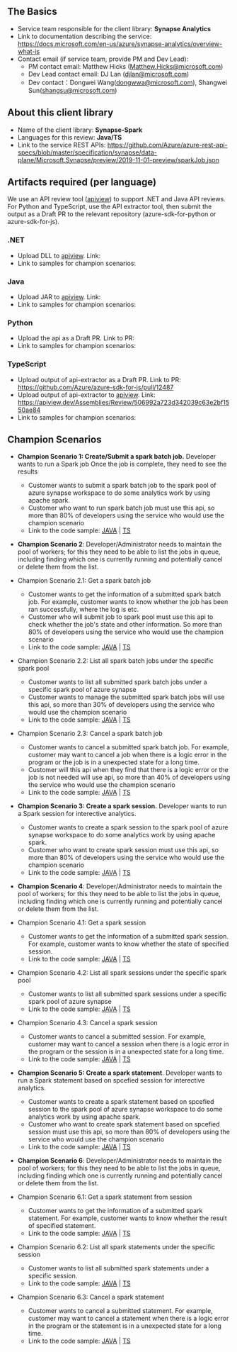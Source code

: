 ## The Basics

* Service team responsible for the client library: **Synapse Analytics**
* Link to documentation describing the service: https://docs.microsoft.com/en-us/azure/synapse-analytics/overview-what-is
* Contact email (if service team, provide PM and Dev Lead):
    - PM contact email: Matthew Hicks (Matthew.Hicks@microsoft.com)
    - Dev Lead contact email: DJ Lan (djlan@microsoft.com)
    - Dev contact：Dongwei Wang(dongwwa@microsoft.com), Shangwei Sun(shangsu@microsoft.com)

## About this client library

* Name of the client library: **Synapse-Spark**
* Languages for this review: **Java/TS**
* Link to the service REST APIs: https://github.com/Azure/azure-rest-api-specs/blob/master/specification/synapse/data-plane/Microsoft.Synapse/preview/2019-11-01-preview/sparkJob.json

## Artifacts required (per language)

We use an API review tool ([apiview](https://apiview.azurewebsites.net)) to support .NET and Java API reviews.  For Python and TypeScript, use the API extractor tool, then submit the output as a Draft PR to the relevant repository (azure-sdk-for-python or azure-sdk-for-js).

### .NET

* Upload DLL to [apiview](https://apiview.azurewebsites.net).  Link:
* Link to samples for champion scenarios:

### Java

* Upload JAR to [apiview](https://apiview.azurewebsites.net).  Link:
* Link to samples for champion scenarios:

### Python

* Upload the api as a Draft PR.  Link to PR:
* Link to samples for champion scenarios:

### TypeScript

* Upload output of api-extractor as a Draft PR.  Link to PR: https://github.com/Azure/azure-sdk-for-js/pull/12487
* Upload output of api-extractor to [apiview](https://apiview.azurewebsites.net). Link: https://apiview.dev/Assemblies/Review/506992a723d342039c63e2bf1550ae84
* Link to samples for champion scenarios:

## Champion Scenarios


* **Champion Scenario 1:  Create/Submit a spark batch job.** Developer wants to run a Spark job Once the job is complete, they need to see the results
  * Customer wants to submit a spark batch job to the spark pool of azure synapse workspace to do some analytics work by using apache spark.
  * Customer who want to run spark batch job must use this api, so more than 80% of developers using the service who would use the champion scenario
  * Link to the code sample: [JAVA]() | [TS](./samples/Typescript/sample.md#scenario-1-spark-bacth-job-creation)

* **Champion Scenario 2**: Developer/Administrator needs to maintain the pool of workers; for this they need to be able to list the jobs in queue, including finding which one is currently running and potentially cancel or delete them from the list. 
* Champion Scenario 2.1: Get a spark batch job
  * Customer wants to get the information of a submitted spark batch job. For example, customer wants to know whether the job has been ran successfully, where the log is etc.
  * Customer who will submit job to spark pool must use this api to check whether the job's state and other information. So more than 80% of developers using the service who would use the champion scenario
  * Link to the code sample: [JAVA]() | [TS](./samples/Typescript/sample.md#scenario-2-spark-bacth-job-get-list-cancel)

* Champion Scenario 2.2: List all spark batch jobs under the specific spark pool
  * Customer wants to list all submitted spark batch jobs under a specific spark pool of azure synapse
  * Customer wants to manage the submitted spark batch jobs will use this api, so more than 30% of developers using the service who would use the champion scenario
  * Link to the code sample: [JAVA]() | [TS](./samples/Typescript/sample.md#scenario-2-spark-bacth-job-get-list-cancel)
* Champion Scenario 2.3:  Cancel a spark batch job
  * Customer wants to cancel a submitted spark batch job. For example, customer may want to cancel a job when there is a logic error in the program or the job is in a unexpected state for a long time.
  * Customer will this api when they find that there is a logic error or the job is not needed will use api, so more than 40% of developers using the service who would use the champion scenario
  * Link to the code sample: [JAVA]() | [TS](./samples/Typescript/sample.md#scenario-2-spark-bacth-job-get-list-cancel)

* **Champion Scenario 3:  Create a spark session.** Developer wants to run a Spark session for interective analytics.
  * Customer wants to create a spark session to the spark pool of azure synapse workspace to do some analytics work by using apache spark.
  * Customer who want to create spark session must use this api, so more than 80% of developers using the service who would use the champion scenario
  * Link to the code sample: [JAVA]() | [TS](./samples/Typescript/sample.md#scenario-3-spark-session-creation)

* **Champion Scenario 4**: Developer/Administrator needs to maintain the pool of workers; for this they need to be able to list the jobs in queue, including finding which one is currently running and potentially cancel or delete them from the list. 
* Champion Scenario 4.1: Get a spark session
  * Customer wants to get the information of a submitted spark session. For example, customer wants to know whether the state of specified session.
  * Link to the code sample: [JAVA]() | [TS](./samples/Typescript/sample.md#scenario-4-spark-session-get-list-cancel)

* Champion Scenario 4.2: List all spark sessions under the specific spark pool
  * Customer wants to list all submitted spark sessions under a specific spark pool of azure synapse
  * Link to the code sample: [JAVA]() | [TS](./samples/Typescript/sample.md#scenario-4-spark-session-get-list-cancel)
* Champion Scenario 4.3:  Cancel a spark session
  * Customer wants to cancel a submitted session. For example, customer may want to cancel a session when there is a logic error in the program or the session is in a unexpected state for a long time.
  * Link to the code sample: [JAVA]() | [TS](./samples/Typescript/sample.md#scenario-4-spark-session-get-list-cancel)

* **Champion Scenario 5:  Create a spark statement**. Developer wants to run a Spark statement based on spcefied session for interective analytics.
  * Customer wants to create a spark statement based on spcefied session to the spark pool of azure synapse workspace to do some analytics work by using apache spark.
  * Customer who want to create spark statement based on spcefied session must use this api, so more than 80% of developers using the service who would use the champion scenario
  * Link to the code sample: [JAVA]() | [TS](./samples/Typescript/sample.md#scenario-5-spark-statement-creation)


* **Champion Scenario 6**: Developer/Administrator needs to maintain the pool of workers; for this they need to be able to list the jobs in queue, including finding which one is currently running and potentially cancel or delete them from the list. 
* Champion Scenario 6.1: Get a spark statement from session
  * Customer wants to get the information of a submitted spark statement. For example, customer wants to know whether the result of specified statement.
  * Link to the code sample: [JAVA]() | [TS](./samples/Typescript/sample.md#scenario-6-spark-statement-get-list-cancel)

* Champion Scenario 6.2: List all spark statements under the specific session
  * Customer wants to list all submitted spark statements under a specific session.
  * Link to the code sample: [JAVA]() | [TS](./samples/Typescript/sample.md#scenario-6-spark-statement-get-list-cancel)
* Champion Scenario 6.3:  Cancel a spark statement
  * Customer wants to cancel a submitted statement. For example, customer may want to cancel a statement when there is a logic error in the program or the statement is in a unexpected state for a long time.
  * Link to the code sample: [JAVA]() | [TS](./samples/Typescript/sample.md#scenario-6-spark-statement-get-list-cancel)
        